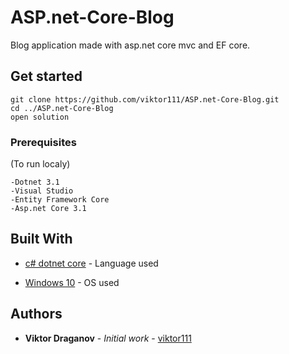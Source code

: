 # ASP.net-Core-Blog
Blog application made with asp.net core mvc and EF core.

## Get started
```
git clone https://github.com/viktor111/ASP.net-Core-Blog.git
cd ../ASP.net-Core-Blog
open solution
```
### Prerequisites
(To run localy)
```
-Dotnet 3.1
-Visual Studio
-Entity Framework Core
-Asp.net Core 3.1
```

## Built With

* [c# dotnet core](https://dotnet.microsoft.com/download/dotnet-framework) - Language used

* [Windows 10](https://www.microsoft.com/) - OS used

## Authors

* **Viktor Draganov** - *Initial work* - [viktor111](https://github.com/viktor111)
